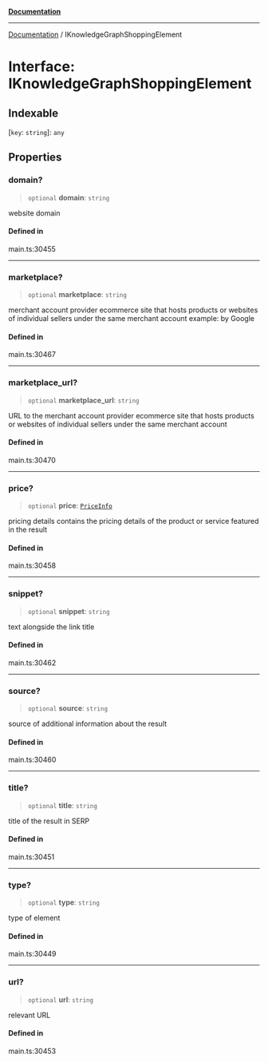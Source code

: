 [**Documentation**](../README.md)

***

[Documentation](../README.md) / IKnowledgeGraphShoppingElement

# Interface: IKnowledgeGraphShoppingElement

## Indexable

 \[`key`: `string`\]: `any`

## Properties

### domain?

> `optional` **domain**: `string`

website domain

#### Defined in

main.ts:30455

***

### marketplace?

> `optional` **marketplace**: `string`

merchant account provider
ecommerce site that hosts products or websites of individual sellers under the same merchant account
example:
by Google

#### Defined in

main.ts:30467

***

### marketplace\_url?

> `optional` **marketplace\_url**: `string`

URL to the merchant account provider
ecommerce site that hosts products or websites of individual sellers under the same merchant account

#### Defined in

main.ts:30470

***

### price?

> `optional` **price**: [`PriceInfo`](../classes/PriceInfo.md)

pricing details
contains the pricing details of the product or service featured in the result

#### Defined in

main.ts:30458

***

### snippet?

> `optional` **snippet**: `string`

text alongside the link title

#### Defined in

main.ts:30462

***

### source?

> `optional` **source**: `string`

source of additional information about the result

#### Defined in

main.ts:30460

***

### title?

> `optional` **title**: `string`

title of the result in SERP

#### Defined in

main.ts:30451

***

### type?

> `optional` **type**: `string`

type of element

#### Defined in

main.ts:30449

***

### url?

> `optional` **url**: `string`

relevant URL

#### Defined in

main.ts:30453
